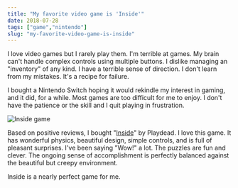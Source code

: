 ```yaml
---
title: "My favorite video game is 'Inside'"
date: 2018-07-28
tags: ["game","nintendo"]
slug: "my-favorite-video-game-is-inside"
---
```


I love video games but I rarely play them. I'm terrible at games. My brain can't handle complex controls using multiple buttons. I dislike managing an "inventory" of any kind. I have a terrible sense of direction. I don't learn from my mistakes. It's a recipe for failure.

I bought a Nintendo Switch hoping it would rekindle my interest in gaming, and it did, for a while. Most games are too difficult for me to enjoy. I don't have the patience or the skill and I quit playing in frustration.

![Inside game](/img/2018/2018-07-28-inside.png)

Based on positive reviews, I bought "[Inside](http://playdead.com/games/inside/)" by Playdead. I love this game. It has wonderful physics, beautiful design, simple controls, and is full of pleasant surprises. I've been saying "Wow!" a lot. The puzzles are fun and clever. The ongoing sense of accomplishment is perfectly balanced against the beautiful but creepy environment.

Inside is a nearly perfect game for me.
